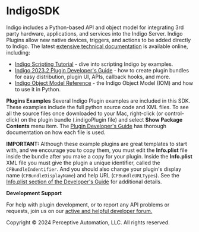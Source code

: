 # IndigoSDK

Indigo includes a Python-based API and object model for integrating 3rd party hardware, applications, and services into 
the Indigo Server. Indigo Plugins allow new native devices, triggers, and actions to be added directly to Indigo. The 
latest [extensive technical documentation](https://www.indigodomo.com/docs/documents#technical_documents) is available online, including:

- [Indigo Scripting Tutorial](https://www.indigodomo.com/docs/plugin_scripting_tutorial) - dive into scripting Indigo by examples.
- [Indigo 2023.2 Plugin Developer's Guide](https://www.indigodomo.com/docs/plugin_guide) - how to create plugin bundles for easy distribution, plugin UI, APIs, 
  callback hooks, and more.
- [Indigo Object Model Reference](https://www.indigodomo.com/docs/object_model_reference) - the Indigo Object Model (IOM) and how to use it in Python.

**Plugins Examples**
Several Indigo Plugin examples are included in this SDK. These examples include the full python source code and XML 
files. To see all the source files once downloaded to your Mac, right-click (or control-click) on the plugin bundle 
(.indigoPlugin file) and select **Show Package Contents** menu item. The [Plugin Developer's Guide](https://www.indigodomo.com/docs/plugin_guide) has thorough 
documentation on how each file is used.

**IMPORTANT:** Although these example plugins are great templates to start with, and we encourage you to copy them, 
you must edit the **Info.plist** file inside the bundle after you make a copy for your plugin. Inside the 
**Info.plist** XML file you must give the plugin a unique identifier, called the `CFBundleIndentifier`. And you should 
also change your plugin's display name (`CFBundleDisplayName`) and help URL (`CFBundleURLTypes`). See the 
[Info.plist section of the Developer's Guide](https://www.indigodomo.com/docs/plugin_guide#the_infoplist_file) for additional details.

**Development Support**

For help with plugin development, or to report any API problems or requests, join us on our 
[active and helpful developer forum.](https://forums.indigodomo.com/viewforum.php?f=18)

Copyright © 2024 Perceptive Automation, LLC. All rights reserved.
